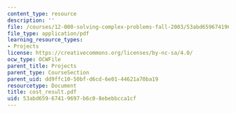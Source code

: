 ```yaml
---
content_type: resource
description: ''
file: /courses/12-000-solving-complex-problems-fall-2003/53abd65967419697b6c08ebebbcca1cf_cost_result.pdf
file_type: application/pdf
learning_resource_types:
- Projects
license: https://creativecommons.org/licenses/by-nc-sa/4.0/
ocw_type: OCWFile
parent_title: Projects
parent_type: CourseSection
parent_uid: dd9ffc10-50bf-d6cd-6e01-44621a70ba19
resourcetype: Document
title: cost_result.pdf
uid: 53abd659-6741-9697-b6c0-8ebebbcca1cf
---
```

